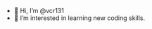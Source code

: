- 👋 Hi, I’m @vcr131
- 👀 I’m interested in learning new coding skills.

<!---
vcr131/vcr131 is a ✨ special ✨ repository because its `README.md` (this file) appears on your GitHub profile.
You can click the Preview link to take a look at your changes.
--->
